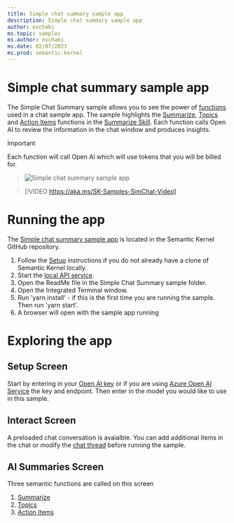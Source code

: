 ```yaml
---
title: Simple chat summary sample app
description: Simple chat summary sample app
author: evchaki
ms.topic: samples
ms.author: evchaki
ms.date: 02/07/2023
ms.prod: semantic-kernel
---
```

# Simple chat summary sample app
The Simple Chat Summary sample allows you to see the power of [functions](/semantic-kernel/skills/skfunctions) used in a chat sample app.  The sample highlights the [Summarize](https://github.com/microsoft/semantic-kernel/tree/main/samples/skills/SummarizeSkill/Summarize), [Topics](https://github.com/microsoft/semantic-kernel/tree/main/samples/skills/SummarizeSkill/Topics) and [Action Items](https://github.com/microsoft/semantic-kernel/tree/main/samples/skills/SummarizeSkill/ActionItems) functions in the [Summarize Skill](https://github.com/microsoft/semantic-kernel/tree/main/samples/skills/SummarizeSkill).  Each function calls Open AI to review the information in the chat window and produces insights.   

> [!IMPORTANT]
> Each function will call Open AI which will use tokens that you will be billed for. 

> ![Simple chat summary sample app](media/Simple_Chat_Summary_AnimGif.gif)

> [!VIDEO https://aka.ms/SK-Samples-SimChat-Video]

# Running the app
The [Simple chat summary sample app](https://github.com/microsoft/semantic-kernel/tree/main/samples/starter-chat-webapp-react) is located in the Semantic Kernel GitHub repository.

1) Follow the [Setup](/semantic-kernel/getting-started) instructions if you do not already have a clone of Semantic Kernel locally.
2) Start the [local API service](https://github.com/microsoft/semantic-kernel/tree/main/samples/starter-api-azure-function).
3) Open the ReadMe file in the Simple Chat Summary sample folder.
4) Open the Integrated Terminal window.
5) Run 'yarn install' - if this is the first time you are running the sample.  Then run 'yarn start'.
6) A browser will open with the sample app running

# Exploring the app

## Setup Screen
Start by entering in your [Open AI key](https://openai.com/api/) or if you are using [Azure Open AI Service](https://learn.microsoft.com/azure/cognitive-services/openai/quickstart) the key and endpoint.  Then enter in the model you would like to use in this sample.

## Interact Screen
A preloaded chat conversation is avaialble.  You can add additional items in the chat or modify the [chat thread](https://github.com/microsoft/semantic-kernel/blob/main/samples/starter-chat-webapp-react/src/components/chat/ChatThread.ts) before running the sample. 

## AI Summaries Screen
Three semantic functions are called on this screen
1) [Summarize](https://github.com/microsoft/semantic-kernel/tree/main/samples/skills/SummarizeSkill/Summarize)
2) [Topics](https://github.com/microsoft/semantic-kernel/tree/main/samples/skills/SummarizeSkill/Topics) 
3) [Action Items](https://github.com/microsoft/semantic-kernel/tree/main/samples/skills/SummarizeSkill/ActionItems) 
